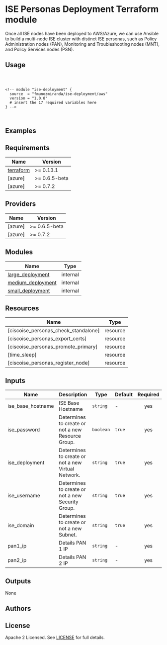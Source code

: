 # ISE Personas Deployment Terraform module

Once all ISE nodes have been deployed to AWS/Azure, we can use Ansible to build a multi-node ISE cluster with distinct ISE personas, such as Policy Administration nodes (PAN), Monitoring and Troubleshooting nodes (MNT), and Policy Services nodes (PSN).


## Usage

```hcl



<!-- module "ise-deployment" {
  source  = "fmunozmiranda/ise-deployment/aws"
  version = "1.0.8"
  # insert the 17 required variables here
} -->



```

## Examples

<!-- - [SQS queues with server-side encryption (SSE) using KMS and without SSE](https://github.com/terraform-aws-modules/terraform-aws-sqs/tree/master/examples/complete) -->

<!-- - [ISE Deployment with Network ISE creation](https://github.com/fmunozmiranda/terraform-aws-ise-deployment/tree/main/examples/ise-deployment-with-network-ise-creation)
- [ISE Deployment without Network ISE creation](https://github.com/fmunozmiranda/terraform-aws-ise-deployment/tree/main/examples/ise-deployment-with-no-network-creation) -->

<!-- BEGINNING OF PRE-COMMIT-TERRAFORM DOCS HOOK -->
## Requirements

| Name | Version |
|------|---------|
| <a name="requirement_terraform"></a> [terraform](#requirement\_terraform) | >= 0.13.1 |
| [azure] | >= 0.6.5-beta |
|  [azure] | >= 0.7.2 |

## Providers

| Name | Version |
|------|---------|
| [azure] | >= 0.6.5-beta |
|  [azure] | >= 0.7.2 |

## Modules

| Name | Type |
|------|------|
| [large_deployment](https://github.com/fmunozmiranda/terraform-azure-ise-deployment/tree/main/modules/large_deployment) | internal |
| [medium_deployment](https://github.com/fmunozmiranda/terraform-azure-ise-deployment/tree/main/modules/medium_deployment) | internal |
| [small_deployment](https://github.com/fmunozmiranda/terraform-azure-ise-deployment/tree/main/modules/small_deployment) | internal |

## Resources

| Name | Type |
|------|------|
| [ciscoise_personas_check_standalone] | resource |
| [ciscoise_personas_export_certs] | resource |
| [ciscoise_personas_promote_primary] | resource |
| [time_sleep] | resource |
| [ciscoise_personas_register_node] | resource |

## Inputs

| Name | Description | Type | Default | Required |
|------|-------------|------|---------|:--------:|
|ise_base_hostname| ISE Base Hostname | `string` | - | yes |
|ise_password| Determines to create or not a new Resource Group. | `boolean` | `true` | yes |
|ise_deployment| Determines to create or not a new Virtual Network. | `string` | `true` | yes |
|ise_username| Determines to create or not a new Security Group. | `string` | `true` | yes |
|ise_domain| Determines to create or not a new Subnet. | `string` | `true` | yes | 
|pan1_ip| Details PAN 1 IP | `string` | - | yes |
|pan2_ip| Details PAN 2 IP | `string` | - | yes |

## Outputs

None


## Authors



## License

Apache 2 Licensed. See [LICENSE]() for full details.

